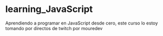# learning_JavaScript
Aprendiendo a programar en JavaScript desde cero, este curso lo estoy tomando por directos de twitch por mouredev
